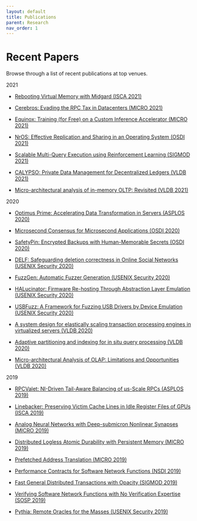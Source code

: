 ```yaml
---
layout: default
title: Publications
parent: Research
nav_order: 1
---
```


# [](#header-1)Recent Papers

Browse through a list of recent publications at top venues.

2021



* [Rebooting Virtual Memory with Midgard (ISCA 2021)](https://infoscience.epfl.ch/record/285466)

* [Cerebros: Evading the RPC Tax in Datacenters (MICRO 2021)](https://infoscience.epfl.ch/record/288432)

* [Equinox: Training (for Free) on a Custom Inference Accelerator (MICRO 2021)](https://infoscience.epfl.ch/record/288715)

* [NrOS: Effective Replication and Sharing in an Operating System (OSDI 2021)](https://infoscience.epfl.ch/record/289218)

* [Scalable Multi-Query Execution using Reinforcement Learning (SIGMOD 2021)](https://infoscience.epfl.ch/record/285140)

* [CALYPSO: Private Data Management for Decentralized Ledgers (VLDB 2021)](https://infoscience.epfl.ch/record/287444)

* [Micro-architectural analysis of in-memory OLTP: Revisited (VLDB 2021)](https://infoscience.epfl.ch/record/284817)



2020



* [Optimus Prime: Accelerating Data Transformation in Servers (ASPLOS 2020)](https://infoscience.epfl.ch/record/274129)

* [Microsecond Consensus for Microsecond Applications (OSDI 2020)](https://infoscience.epfl.ch/record/287833)

* [SafetyPin: Encrypted Backups with Human-Memorable Secrets (OSDI 2020)](https://infoscience.epfl.ch/record/287869)

* [DELF: Safeguarding deletion correctness in Online Social Networks (USENIX Security 2020)](https://infoscience.epfl.ch/record/287859)

* [FuzzGen: Automatic Fuzzer Generation (USENIX Security 2020)](https://infoscience.epfl.ch/record/287822)

* [HALucinator: Firmware Re-hosting Through Abstraction Layer Emulation (USENIX Security 2020)](https://infoscience.epfl.ch/record/287890)

* [USBFuzz: A Framework for Fuzzing USB Drivers by Device Emulation (USENIX Security 2020)](https://infoscience.epfl.ch/record/287847)

* [A system design for elastically scaling transaction processing engines in virtualized servers (VLDB 2020)](https://infoscience.epfl.ch/record/282822)

* [Adaptive partitioning and indexing for in situ query processing (VLDB 2020)](https://infoscience.epfl.ch/record/275745)

* [Micro-architectural Analysis of OLAP: Limitations and Opportunities (VLDB 2020)](https://infoscience.epfl.ch/record/280879)



2019



* [RPCValet: NI-Driven Tail-Aware Balancing of µs-Scale RPCs (ASPLOS 2019)](https://infoscience.epfl.ch/record/265809)

* [Linebacker: Preserving Victim Cache Lines in Idle Register Files of GPUs (ISCA 2019)](https://infoscience.epfl.ch/record/276919)

* [Analog Neural Networks with Deep-submicron Nonlinear Synapses (MICRO 2019)](https://infoscience.epfl.ch/record/270338)

* [Distributed Logless Atomic Durability with Persistent Memory (MICRO 2019)](https://infoscience.epfl.ch/record/270293)

* [Prefetched Address Translation (MICRO 2019)](https://infoscience.epfl.ch/record/276507)

* [Performance Contracts for Software Network Functions (NSDI 2019)](https://infoscience.epfl.ch/record/264778)

* [Fast General Distributed Transactions with Opacity (SIGMOD 2019)](https://infoscience.epfl.ch/record/273429)

* [Verifying Software Network Functions with No Verification Expertise (SOSP 2019)](https://infoscience.epfl.ch/record/275534)

* [Pythia: Remote Oracles for the Masses (USENIX Security 2019)](https://infoscience.epfl.ch/record/275441)
